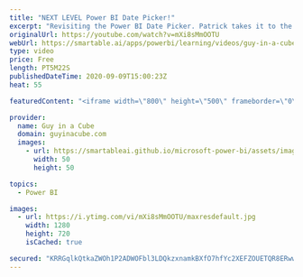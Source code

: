 ```yaml
---
title: "NEXT LEVEL Power BI Date Picker!"
excerpt: "Revisiting the Power BI Date Picker. Patrick takes it to the NEXT LEVEL and makes it more efficient!  📢 Become a member: https://guyinacu.be/membership \r \r *******************\r \r Want to take your Power BI skills to the next level? We have training courses available to help you with your journey."
originalUrl: https://youtube.com/watch?v=mXi8sMmOOTU
webUrl: https://smartable.ai/apps/powerbi/learning/videos/guy-in-a-cube-next-level-power-bi-date-picker/
type: video
price: Free
length: PT5M22S
publishedDateTime: 2020-09-09T15:00:23Z
heat: 55

featuredContent: "<iframe width=\"800\" height=\"500\" frameborder=\"0\" src=\"https://www.youtube.com/embed/mXi8sMmOOTU\" allow=\"accelerometer; autoplay; encrypted-media; gyroscope; picture-in-picture\" allowfullscreen></iframe>"

provider:
  name: Guy in a Cube
  domain: guyinacube.com
  images:
    - url: https://smartableai.github.io/microsoft-power-bi/assets/images/organizations/guyinacube.com-50x50.jpg
      width: 50
      height: 50

topics:
  - Power BI

images:
  - url: https://i.ytimg.com/vi/mXi8sMmOOTU/maxresdefault.jpg
    width: 1280
    height: 720
    isCached: true

secured: "KRRGqlkQtkaZWOh1P2ADWOFbl3LDQkzxnamkBXfO7hfYc2XEFZOUETQR8ERwwIoNNH++z0kdEwyy5qFKoxwycACXlVBVqBhsDWE609X8X2We1zrlW1XWmTeNoRqkgyq5uyMKr4cOYWcHlDTnC0EWMQb2PwYTf12fBFd6V4RKRAszMcdApfG7cNSOm6LL8kB6ZSTN4an7yPcY3UJayIVr2cUwVTOoZuhWfTL3Vz01sI5WVhxeld55mJX3rWZFoPMVGAL7gG4qqlhadomhl1/tjS7Ehp+s/02U01SVueSV31j/y3vrTdGsVkx7Iuf8+j2cQONDEsTQ/Nj5/Dc0EGMaVIvGb6S2kxN9Dnm63lL1Io+tVYLdmLs2b3ngGugISaDHGAQVqqU9YSUtlF/gLrq/6yInjvfJIiNR6I/lv+brGvI=;s80hMQrev3nvIiOatZJXpA=="
---
```


